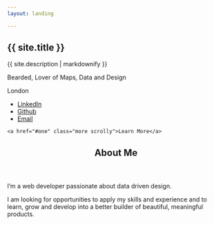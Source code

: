 ```yaml
---
layout: landing

---
```

<!-- Banner -->
  <section id="banner">
    <div class="inner">
      <h2>{{ site.title }}</h2>
      <p>{{ site.description | markdownify }}</p>
      <p>Bearded, Lover of Maps, Data and Design</p>
      <p>London</p>
    </div>
    <ul class="icons">
      <li><a href="https://uk.linkedin.com/in/peter-williams-io" class="icon fa-linkedin" target="blank"><span class="label">LinkedIn</span></a></li>
      <li><a href="https://github.com/pedroeldiablo" class="icon fa-github" target="blank"><span class="label">Github</span></a></li>
      <li><a href="mailto:pnicholaswilliams@gmail.com" class="icon fa-paper-plane-o" target="blank"><span class="label">Email</span></a></li>
    </ul>

    <a href="#one" class="more scrolly">Learn More</a>
  </section>

<!-- One -->
  <section id="one" class="wrapper style1 special">
    <div class="inner logo">
      <header class="major">
        <h2>About Me</h2>
        </header>
        <div class="inner">
        <p>I’m a web developer passionate about data driven design.</p>
        <p>I am looking for opportunities to apply my skills and experience and to learn, grow and develop into a better builder of beautiful, meaningful products.</p>
      </div>
     </div>
  </section>
